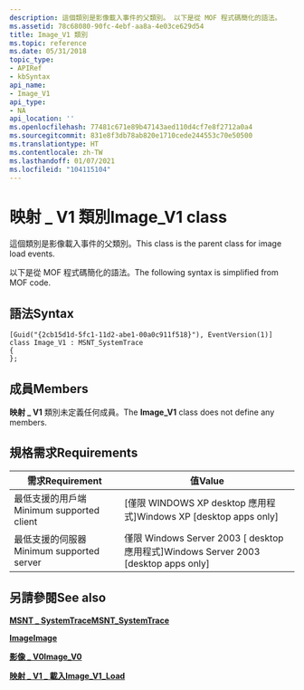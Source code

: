 ```yaml
---
description: 這個類別是影像載入事件的父類別。 以下是從 MOF 程式碼簡化的語法。
ms.assetid: 78c68080-90fc-4ebf-aa8a-4e03ce629d54
title: Image_V1 類別
ms.topic: reference
ms.date: 05/31/2018
topic_type:
- APIRef
- kbSyntax
api_name:
- Image_V1
api_type:
- NA
api_location: ''
ms.openlocfilehash: 77481c671e89b47143aed110d4cf7e8f2712a0a4
ms.sourcegitcommit: 831e8f3db78ab820e1710cede244553c70e50500
ms.translationtype: HT
ms.contentlocale: zh-TW
ms.lasthandoff: 01/07/2021
ms.locfileid: "104115104"
---
```

# <a name="image_v1-class"></a><span data-ttu-id="682a0-104">映射 \_ V1 類別</span><span class="sxs-lookup"><span data-stu-id="682a0-104">Image\_V1 class</span></span>

<span data-ttu-id="682a0-105">這個類別是影像載入事件的父類別。</span><span class="sxs-lookup"><span data-stu-id="682a0-105">This class is the parent class for image load events.</span></span>

<span data-ttu-id="682a0-106">以下是從 MOF 程式碼簡化的語法。</span><span class="sxs-lookup"><span data-stu-id="682a0-106">The following syntax is simplified from MOF code.</span></span>

## <a name="syntax"></a><span data-ttu-id="682a0-107">語法</span><span class="sxs-lookup"><span data-stu-id="682a0-107">Syntax</span></span>

``` syntax
[Guid("{2cb15d1d-5fc1-11d2-abe1-00a0c911f518}"), EventVersion(1)]
class Image_V1 : MSNT_SystemTrace
{
};
```

## <a name="members"></a><span data-ttu-id="682a0-108">成員</span><span class="sxs-lookup"><span data-stu-id="682a0-108">Members</span></span>

<span data-ttu-id="682a0-109">**映射 \_ V1** 類別未定義任何成員。</span><span class="sxs-lookup"><span data-stu-id="682a0-109">The **Image\_V1** class does not define any members.</span></span>

## <a name="requirements"></a><span data-ttu-id="682a0-110">規格需求</span><span class="sxs-lookup"><span data-stu-id="682a0-110">Requirements</span></span>



| <span data-ttu-id="682a0-111">需求</span><span class="sxs-lookup"><span data-stu-id="682a0-111">Requirement</span></span> | <span data-ttu-id="682a0-112">值</span><span class="sxs-lookup"><span data-stu-id="682a0-112">Value</span></span> |
|-------------------------------------|------------------------------------------------------|
| <span data-ttu-id="682a0-113">最低支援的用戶端</span><span class="sxs-lookup"><span data-stu-id="682a0-113">Minimum supported client</span></span><br/> | <span data-ttu-id="682a0-114">\[僅限 WINDOWS XP desktop 應用程式\]</span><span class="sxs-lookup"><span data-stu-id="682a0-114">Windows XP \[desktop apps only\]</span></span><br/>          |
| <span data-ttu-id="682a0-115">最低支援的伺服器</span><span class="sxs-lookup"><span data-stu-id="682a0-115">Minimum supported server</span></span><br/> | <span data-ttu-id="682a0-116">僅限 Windows Server 2003 \[ desktop 應用程式\]</span><span class="sxs-lookup"><span data-stu-id="682a0-116">Windows Server 2003 \[desktop apps only\]</span></span><br/> |



## <a name="see-also"></a><span data-ttu-id="682a0-117">另請參閱</span><span class="sxs-lookup"><span data-stu-id="682a0-117">See also</span></span>

<dl> <dt>

[<span data-ttu-id="682a0-118">**MSNT \_ SystemTrace**</span><span class="sxs-lookup"><span data-stu-id="682a0-118">**MSNT\_SystemTrace**</span></span>](msnt-systemtrace.md)
</dt> <dt>

[<span data-ttu-id="682a0-119">**Image**</span><span class="sxs-lookup"><span data-stu-id="682a0-119">**Image**</span></span>](image.md)
</dt> <dt>

[<span data-ttu-id="682a0-120">**影像 \_ V0**</span><span class="sxs-lookup"><span data-stu-id="682a0-120">**Image\_V0**</span></span>](image-v0.md)
</dt> <dt>

[<span data-ttu-id="682a0-121">**映射 \_ V1 \_ 載入**</span><span class="sxs-lookup"><span data-stu-id="682a0-121">**Image\_V1\_Load**</span></span>](image-v1-load.md)
</dt> </dl>

 

 





